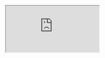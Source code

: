 <iframe src="https://docs.google.com/spreadsheets/d/e/2PACX-1vQh5zyZ8ga2xtovtYK-43jT_mIiK_tg1O6O599pbPEMaHopvmRpTzgECq8_YyKl-MzhgOQ7cf-N3STL/pubhtml?gid=1761564124&amp;single=true&amp;widget=true&amp;headers=false"></iframe>